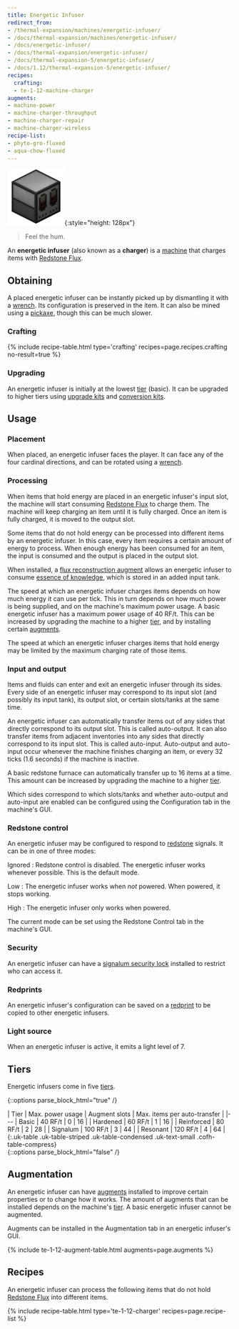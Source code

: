 ```yaml
---
title: Energetic Infuser
redirect_from:
- /thermal-expansion/machines/energetic-infuser/
- /docs/thermal-expansion/machines/energetic-infuser/
- /docs/energetic-infuser/
- /docs/thermal-expansion/energetic-infuser/
- /docs/thermal-expansion-5/energetic-infuser/
- /docs/1.12/thermal-expansion-5/energetic-infuser/
recipes:
  crafting:
  - te-1-12-machine-charger
augments:
- machine-power
- machine-charger-throughput
- machine-charger-repair
- machine-charger-wireless
recipe-list:
- phyto-gro-fluxed
- aqua-chow-fluxed
---
```


![Energetic infuser](/assets/images/thermal-expansion-5/energetic-infuser.png){:style="height: 128px"}

> Feel the hum.


An **energetic infuser** (also known as a **charger**) is a
[machine](../machines/) that charges items with [Redstone
Flux](../../../redstone-flux/).


Obtaining
---------

A placed energetic infuser can be instantly picked up by dismantling it with a
[wrench](../../wrenches/). Its configuration is preserved in the item. It can
also be mined using a [pickaxe](https://minecraft.gamepedia.com/Pickaxe), though
this can be much slower.

### Crafting
{% include recipe-table.html type='crafting' recipes=page.recipes.crafting no-result=true %}

### Upgrading
An energetic infuser is initially at the lowest [tier](#tiers) (basic). It can
be upgraded to higher tiers using [upgrade kits](../../thermal-foundation/upgrade-kits/) and
[conversion kits](../../thermal-foundation/conversion-kits/).


Usage
-----

### Placement
When placed, an energetic infuser faces the player. It can face any of the four
cardinal directions, and can be rotated using a [wrench](../../wrenches/).

### Processing
When items that hold energy are placed in an energetic infuser's input slot, the
machine will start consuming [Redstone Flux](../../../redstone-flux/) to charge
them. The machine will keep charging an item until it is fully charged. Once an
item is fully charged, it is moved to the output slot.

Some items that do not hold energy can be processed into different items by an
energetic infuser. In this case, every item requires a certain amount of energy
to process. When enough energy has been consumed for an item, the input is
consumed and the output is placed in the output slot.

When installed, a [flux reconstruction
augment](../augment-flux-reconstruction/) allows an energetic infuser to
consume [essence of knowledge](../../thermal-foundation/essence-of-knowledge/), which is stored in
an added input tank.

The speed at which an energetic infuser charges items depends on how much energy
it can use per tick. This in turn depends on how much power is being supplied,
and on the machine's maximum power usage. A basic energetic infuser has a
maximum power usage of 40 RF/t. This can be increased by upgrading the machine
to a higher [tier](#tiers), and by installing certain [augments](#augmentation).

The speed at which an energetic infuser charges items that hold energy may be
limited by the maximum charging rate of those items.

### Input and output
Items and fluids can enter and exit an energetic infuser through its sides.
Every side of an energetic infuser may correspond to its input slot (and
possibly its input tank), its output slot, or certain slots/tanks at the same
time.

An energetic infuser can automatically transfer items out of any sides that
directly correspond to its output slot. This is called auto-output. It can also
transfer items from adjacent inventories into any sides that directly correspond
to its input slot. This is called auto-input. Auto-output and auto-input occur
whenever the machine finishes charging an item, or every 32 ticks (1.6 seconds)
if the machine is inactive.

A basic redstone furnace can automatically transfer up to 16 items at a time.
This amount can be increased by upgrading the machine to a higher
[tier](#tiers).

Which sides correspond to which slots/tanks and whether auto-output and
auto-input are enabled can be configured using the Configuration tab in the
machine's GUI.

### Redstone control
An energetic infuser may be configured to respond to
[redstone](https://minecraft.gamepedia.com/Redstone) signals. It can be in one
of three modes:

Ignored
: Redstone control is disabled. The energetic infuser works whenever possible.
This is the default mode.

Low
: The energetic infuser works when *not* powered. When powered, it stops
working.

High
: The energetic infuser only works when powered.

The current mode can be set using the Redstone Control tab in the machine's GUI.

### Security
An energetic infuser can have a [signalum security
lock](../../thermal-foundation/signalum-security-lock/) installed to restrict who can access it.

### Redprints
An energetic infuser's configuration can be saved on a
[redprint](../../thermal-foundation/redprint/) to be copied to other energetic infusers.

### Light source
When an energetic infuser is active, it emits a light level of 7.


Tiers
-----

Energetic infusers come in five [tiers](../../thermal-foundation/tiers/).

{::options parse_block_html="true" /}
<div class="uk-overflow-container">
| Tier | Max. power usage | Augment slots | Max. items per auto-transfer |
|---
| Basic | 40 RF/t | 0 | 16 |
| Hardened | 60 RF/t | 1 | 16 |
| Reinforced | 80 RF/t | 2 | 28 |
| Signalum | 100 RF/t | 3 | 44 |
| Resonant | 120 RF/t | 4 | 64 |
{:.uk-table .uk-table-striped .uk-table-condensed .uk-text-small .cofh-table-compress}
</div>
{::options parse_block_html="false" /}


Augmentation
------------

An energetic infuser can have [augments](../augments/) installed to improve
certain properties or to change how it works. The amount of augments that can be
installed depends on the machine's [tier](#tiers). A basic energetic infuser
cannot be augmented.

Augments can be installed in the Augmentation tab in an energetic infuser's GUI.

{% include te-1-12-augment-table.html augments=page.augments %}


Recipes
-------

An energetic infuser can process the following items that do not hold [Redstone
Flux](../../../redstone-flux/) into different items.

{% include recipe-table.html type='te-1-12-charger' recipes=page.recipe-list %}
